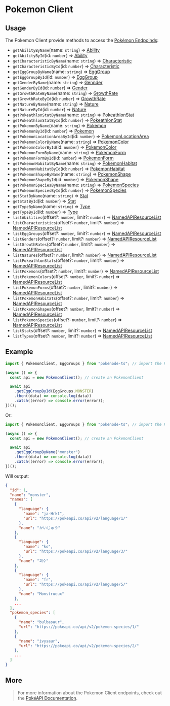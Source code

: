 # Pokemon Client

## Usage

The Pokemon Client provide methods to access the [Pokémon Endpoinds](https://pokeapi.co/docs/v2#pokemon-section):

- `getAbilityByName`(name: `string`) => [Ability](typings/pokemon-typings?id=ability)
- `getAbilityById`(id: `number`) => [Ability](typings/pokemon-typings?id=ability)
- `getCharacteristicByName`(name: `string`) => [Characteristic](typings/pokemon-typings?id=characteristic)
- `getCharacteristicById`(id: `number`) => [Characteristic](typings/pokemon-typings?id=characteristic)
- `getEggGroupByName`(name: `string`) => [EggGroup](typings/pokemon-typings?id=egg-group)
- `getEggGroupById`(id: `number`) => [EggGroup](typings/pokemon-typings?id=egg-group)
- `getGenderByName`(name: `string`) => [Gennder](typings/pokemon-typings?id=gender)
- `getGenderById`(id: `number`) => [Gender](typings/pokemon-typings?id=gender)
- `getGrowthRateByName`(name: `string`) => [GrowthRate](typings/pokemon-typings?id=growth-rate)
- `getGrowthRateById`(id: `number`) => [GrowthRate](typings/pokemon-typings?id=growth-rate)
- `getNatureByName`(name: `string`) => [Nature](typings/pokemon-typings?id=nature)
- `getNatureById`(id: `number`) => [Nature](typings/pokemon-typings?id=nature)
- `getPokeathlonStatByName`(name: `string`) => [PokeathlonStat](typings/pokemon-typings?id=pokeathlon-stat)
- `getPokeathlonStatById`(id: `number`) => [PokeathlonStat](typings/pokemon-typings?id=pokeathlon-stat)
- `getPokemonByName`(name: `string`) => [Pokemon](typings/pokemon-typings?id=pokemon)
- `getPokemonById`(id: `number`) => [Pokemon](typings/pokemon-typings?id=pokemon)
- `getPokemonLocationAreaById`(id: `number`) => [PokemonLocationArea](typings/pokemon-typings?id=pokemon-location-area)
- `getPokemonColorByName`(name: `string`) => [PokemonColor](typings/pokemon-typings?id=pokemon-color)
- `getPokeomnColorById`(id: `number`) => [PokemonColor](typings/pokemon-typings?id=pokemon-color)
- `getPokemonFormByName`(name: `string`) => [PokemonForm](typings/pokemon-typings?id=pokemon-form)
- `getPokemonFormById`(id: `number`) => [PokemonForm](typings/pokemon-typings?id=pokemon-form)
- `getPokemonHabitatByName`(name: `string`) => [PokemonHabitat](typings/pokemon-typings?id=pokemon-habitat)
- `getPokemonHabitatById`(id: `number`) => [PokemonHabitat](typings/pokemon-typings?id=pokemon-habitat)
- `getPokemonShapeByName`(name: `string`) => [PokemonShape](typings/pokemon-typings?id=pokemon-shape)
- `getPokemonShapeById`(id: `number`) => [PokemonShape](typings/pokemon-typings?id=pokemon-shape)
- `getPokemonSpeciesByName`(name: `string`) => [PokemonSpecies](typings/pokemon-typings?id=pokemon-species)
- `getPokemonSpeciesById`(id: `number`) => [PokemonSpecies](typings/pokemon-typings?id=pokemon-species)
- `getStatByName`(name: `string`) => [Stat](typings/pokemon-typings?id=pokemon-stat)
- `getStatById`(id: `number`) => [Stat](typings/pokemon-typings?id=Stat)
- `getTypeByName`(name: `string`) => [Type](typings/pokemon-typings?id=type)
- `getTypeById`(id: `number`) => [Type](typings/pokemon-typings?id=type)
- `listAbilities`(offset?: `number`, limit?: `number`) => [NamedAPIResourceList](/docs/typings/common-typings#named-api-resource-list)
- `listCharacteristics`(offset?: `number`, limit?: `number`) => [NamedAPIResourceList](/docs/typings/common-typings#named-api-resource-list)
- `listEggGroups`(offset?: `number`, limit?: `number`) => [NamedAPIResourceList](/docs/typings/common-typings#named-api-resource-list)
- `listGenders`(offset?: `number`, limit?: `number`) => [NamedAPIResourceList](/docs/typings/common-typings#named-api-resource-list)
- `listGrowthRates`(offset?: `number`, limit?: `number`) => [NamedAPIResourceList](/docs/typings/common-typings#named-api-resource-list)
- `listNatures`(offset?: `number`, limit?: `number`) => [NamedAPIResourceList](/docs/typings/common-typings#named-api-resource-list)
- `listPokeathlonStats`(offset?: `number`, limit?: `number`) => [NamedAPIResourceList](/docs/typings/common-typings#named-api-resource-list)
- `listPokemons`(offset?: `number`, limit?: `number`) => [NamedAPIResourceList](/docs/typings/common-typings#named-api-resource-list)
- `listPokemonColors`(offset?: `number`, limit?: `number`) => [NamedAPIResourceList](/docs/typings/common-typings#named-api-resource-list)
- `listPokemonForms`(offset?: `number`, limit?: `number`) => [NamedAPIResourceList](/docs/typings/common-typings#named-api-resource-list)
- `listPokemonHabitats`(offset?: `number`, limit?: `number`) => [NamedAPIResourceList](/docs/typings/common-typings#named-api-resource-list)
- `listPokemonShapes`(offset?: `number`, limit?: `number`) => [NamedAPIResourceList](/docs/typings/common-typings#named-api-resource-list)
- `listPokemonSpecies`(offset?: `number`, limit?: `number`) => [NamedAPIResourceList](/docs/typings/common-typings#named-api-resource-list)
- `listStats`(offset?: `number`, limit?: `number`) => [NamedAPIResourceList](/docs/typings/common-typings#named-api-resource-list)
- `listTypes`(offset?: `number`, limit?: `number`) => [NamedAPIResourceList](/docs/typings/common-typings#named-api-resource-list)

## Example

```js
import { PokemonClient, EggGroups } from "pokenode-ts"; // import the PokemonClient (EggGroups enum is fully optional)

(async () => {
  const api = new PokemonClient(); // create an PokemonClient

  await api
    .getEggGroupById(EggGroups.MONSTER)
    .then((data) => console.log(data))
    .catch((error) => console.error(error));
})();
```

Or:

```js
import { PokemonClient, EggGroups } from "pokenode-ts"; // import the PokemonClient

(async () => {
  const api = new PokemonClient(); // create an PokemonClient

  await api
    .getEggGroupByName("monster")
    .then((data) => console.log(data))
    .catch((error) => console.error(error));
})();
```

Will output:

```json
{
  "id": 1,
  "name": "monster",
  "names": [
    {
      "language": {
        "name": "ja-Hrkt",
        "url": "https://pokeapi.co/api/v2/language/1/"
      },
      "name": "かいじゅう"
    },
    {
      "language": {
        "name": "ko",
        "url": "https://pokeapi.co/api/v2/language/3/"
      },
      "name": "괴수"
    },
    {
      "language": {
        "name": "fr",
        "url": "https://pokeapi.co/api/v2/language/5/"
      },
      "name": "Monstrueux"
    },
    ...
  ],
  "pokemon_species": [
    {
      "name": "bulbasaur",
      "url": "https://pokeapi.co/api/v2/pokemon-species/1/"
    },
    {
      "name": "ivysaur",
      "url": "https://pokeapi.co/api/v2/pokemon-species/2/"
    },
    ...
  ]
}
```

## More

> For more information about the Pokemon Client endpoints, check out the [PokéAPI Documentation](https://pokeapi.co/docs/v2#pokemon-section).
